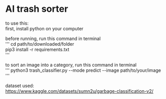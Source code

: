 # AI trash sorter

to use this:  
first, install python on your computer  

before running, run this command in terminal  
'''
cd path/to/downloaded/folder   
pip3 install -r requirements.txt  
'''

to sort an image into a category, run this command in terminal  
'''
python3 trash_classifier.py --mode predict --image path/to/your/image  
'''

dataset used:  
https://www.kaggle.com/datasets/sumn2u/garbage-classification-v2/
